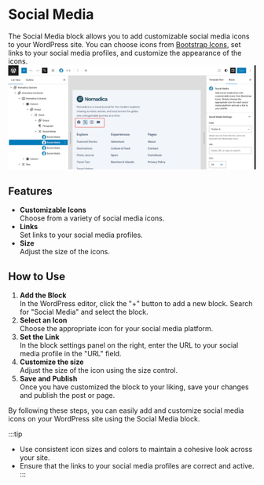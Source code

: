 # Social Media

The Social Media block allows you to add customizable social media icons to your WordPress site. You can choose icons
from [Bootstrap Icons](https://icons.getbootstrap.com/?q=social), set links to your social media profiles, and customize
the appearance of the icons.
<br />
![social media icon](/img/voya/social-media.jpg)

## Features

- **Customizable Icons**   
  Choose from a variety of social media icons.
- **Links**   
  Set links to your social media profiles.
- **Size**   
  Adjust the size of the icons.


## How to Use
1. **Add the Block**  
  In the WordPress editor, click the "+" button to add a new block. Search for "Social Media" and select the block.
2. **Select an Icon**  
  Choose the appropriate icon for your social media platform.
3. **Set the Link**  
  In the block settings panel on the right, enter the URL to your social media profile in the "URL" field.
4. **Customize the size**  
  Adjust the size of the icon using the size control.
5. **Save and Publish**  
  Once you have customized the block to your liking, save your changes and publish the post or page.

By following these steps, you can easily add and customize social media icons on your WordPress site using the Social
Media block.

:::tip
- Use consistent icon sizes and colors to maintain a cohesive look across your site.
- Ensure that the links to your social media profiles are correct and active.
:::

